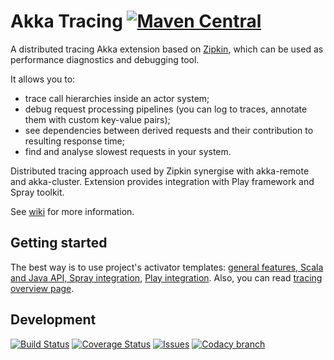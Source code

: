 Akka Tracing  [![Maven Central](https://img.shields.io/maven-central/v/com.github.levkhomich/akka-tracing-core_2.11.svg?style=flat-square)](http://search.maven.org/#search%7Cga%7C1%7Cg%3A%22com.github.levkhomich%22%20akka-tracing)
============

A distributed tracing Akka extension based on [Zipkin](https://github.com/openzipkin/zipkin), which can be used as performance diagnostics and debugging tool.

It allows you to:
- trace call hierarchies inside an actor system;
- debug request processing pipelines (you can log to traces, annotate them with custom key-value pairs);
- see dependencies between derived requests and their contribution to resulting response time;
- find and analyse slowest requests in your system.

Distributed tracing approach used by Zipkin synergise with akka-remote and akka-cluster.
Extension provides integration with Play framework and Spray toolkit.

See [wiki](https://github.com/levkhomich/akka-tracing/wiki) for more information.

Getting started
---------------

The best way is to use project's activator templates:
[general features, Scala and Java API, Spray integration](https://typesafe.com/activator/template/activator-akka-tracing),
[Play integration](https://typesafe.com/activator/template/activator-play-tracing).
Also, you can read [tracing overview page](https://github.com/levkhomich/akka-tracing/wiki/Tracing-overview).

Development
-----------

[![Build Status](https://img.shields.io/travis/levkhomich/akka-tracing/master.svg?style=flat-square)](https://travis-ci.org/levkhomich/akka-tracing) [![Coverage Status](https://img.shields.io/coveralls/levkhomich/akka-tracing.svg?style=flat-square)](https://coveralls.io/r/levkhomich/akka-tracing?branch=master) [![Issues](https://img.shields.io/github/issues/levkhomich/akka-tracing.svg?style=flat-square)](https://github.com/levkhomich/akka-tracing/issues) [![Codacy branch](https://img.shields.io/codacy/2053f5befd3845e69d9bebfa493e3e80/master.svg?style=flat-square)](https://www.codacy.com/app/levkhomich/akka-tracing/dashboard)

